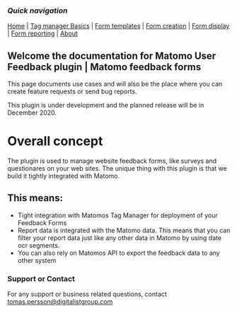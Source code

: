 ### *Quick navigation*

[Home](./index.md) | [Tag manager Basics](./tag-manager-basics.md) | [Form templates](./form-templates.md) | [Form creation](./form-creation.md) | [Form display](./form-display.md) | [Form reporting](./form-reporting.md) | [About](./about.md)

## Welcome the documentation for Matomo User Feedback plugin | Matomo feedback forms

This page documents use cases and will also be the place where you can create feature requests or send bug reports. 

This plugin is under development and the planned release will be in December 2020.

# Overall concept
The plugin is used to manage website feedback forms, like surveys and questionares on your web sites.
The unique thing with this plugin is that we build it tightly integrated with Matomo.

## This means:
- Tight integration with Matomos Tag Manager for deployment of your Feedback Forms
- Report data is integrated with the Matomo data. This means that you can filter your report data just like any other data in Matomo by using date ocr segments.
- You can also rely on Matomos API to export the feedback data to any other system


### Support or Contact
For any support or business related questions, contact tomas.persson@digitalistgroup.com
